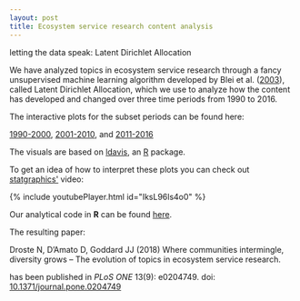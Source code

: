 ```yaml
---
layout: post
title: Ecosystem service research content analysis
---
```

<div class="message">
  letting the data speak: Latent Dirichlet Allocation
</div>

We have analyzed topics in ecosystem service research through a fancy unsupervised machine learning algorithm developed by Blei et al. ([2003](https://www.jmlr.org/papers/v3/blei03a.html)), called Latent Dirichlet Allocation, which we use to analyze how the content has developed and changed over three time periods from 1990 to 2016.

The interactive plots for the subset periods can be found here:

[1990-2000](https://nils.droste.io/research/ES_LDA/topicmodelvis_1970_2000/index.html),
[2001-2010](https://nils.droste.io/research/ES_LDA/topicmodelvis_2001_2010/index.html), and
[2011-2016](https://nils.droste.io/research/ES_LDA/topicmodelvis_2011_2016/index.html)

The visuals are based on [ldavis](https://github.com/cpsievert/LDAvis), an [R](https://www.r-project.org/) package.

To get an idea of how to interpret these plots you can check out [statgraphics'](https://www.youtube.com/channel/UCq6VSkbys_dJK_WlWimQaTg) video:

{% include youtubePlayer.html id="IksL96ls4o0" %}

Our analytical code in **R** can be found [here](https://github.com/NilsDroste/ES-LDA).

The resulting paper:

Droste N, D’Amato D, Goddard JJ (2018) Where communities intermingle, diversity grows – The evolution of topics in ecosystem service research.

has been published in *PLoS ONE* 13(9): e0204749. doi: [10.1371/journal.pone.0204749](https://doi.org/10.1371/journal.pone.0204749)
